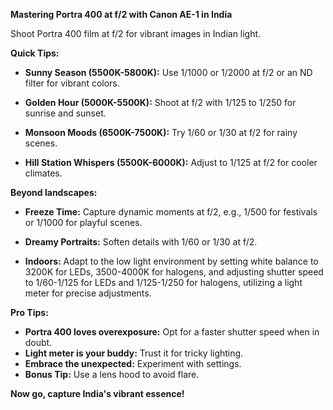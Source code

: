**Mastering Portra 400 at f/2 with Canon AE-1 in India**

Shoot Portra 400 film at f/2 for vibrant images in Indian light.

**Quick Tips:**

* **Sunny Season (5500K-5800K):** Use 1/1000 or 1/2000 at f/2 or an ND filter for vibrant colors.

* **Golden Hour (5000K-5500K):** Shoot at f/2 with 1/125 to 1/250 for sunrise and sunset.

* **Monsoon Moods (6500K-7500K):** Try 1/60 or 1/30 at f/2 for rainy scenes.

* **Hill Station Whispers (5500K-6000K):** Adjust to 1/125 at f/2 for cooler climates.

**Beyond landscapes:**

* **Freeze Time:** Capture dynamic moments at f/2, e.g., 1/500 for festivals or 1/1000 for playful scenes.

* **Dreamy Portraits:** Soften details with 1/60 or 1/30 at f/2.
  
* **Indoors:** Adapt to the low light environment by setting white balance to 3200K for LEDs, 3500-4000K for halogens, and adjusting shutter speed to 1/60-1/125 for LEDs and 1/125-1/250 for halogens, utilizing a light meter for precise adjustments.

**Pro Tips:**

* **Portra 400 loves overexposure:** Opt for a faster shutter speed when in doubt.
* **Light meter is your buddy:** Trust it for tricky lighting.
* **Embrace the unexpected:** Experiment with settings.
* **Bonus Tip:** Use a lens hood to avoid flare.

**Now go, capture India's vibrant essence!** 
